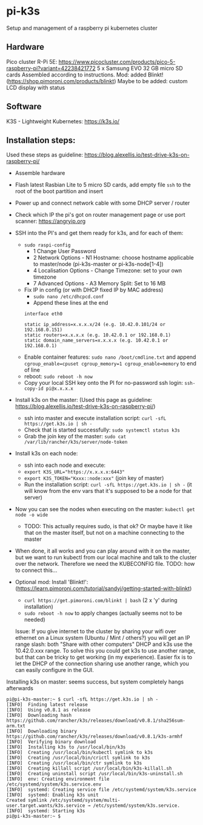 # pi-k3s
Setup and management of a raspberry pi kubernetes cluster

## Hardware
Pico cluster R-Pi 5E: https://www.picocluster.com/products/pico-5-raspberry-pi?variant=42238421772
5 x Samsung EVO 32 GB micro SD cards
Assembled according to instructions.
Mod: added Blinkt! (https://shop.pimoroni.com/products/blinkt)
Maybe to be added: custom LCD display with status

## Software
K3S - Lightweight Kubernetes: https://k3s.io/

## Installation steps:
Used these steps as guideline: https://blog.alexellis.io/test-drive-k3s-on-raspberry-pi/
* Assemble hardware
* Flash latest Rasbian Lite to 5 micro SD cards, add empty file `ssh` to the root of the boot partition and insert
* Power up and connect network cable with some DHCP server / router
* Check which IP the pi's got on router management page or use port scanner: https://angryip.org
* SSH into the PI's and get them ready for k3s, and for each of them:
  * `sudo raspi-config`
    * 1 Change User Password
    * 2 Network Options - N1 Hostname: choose hostname applicable to master/node (pi-k3s-master or pi-k3s-node[1-4])
    * 4 Localisation Options - Change Timezone: set to your own timezone
    * 7 Advanced Options - A3 Memory Split: Set to 16 MB
  * Fix IP in config (or with DHCP fixed IP by MAC address)
     * `sudo nano /etc/dhcpcd.conf`
    * Append these lines at the end
    ```
    interface eth0

    static ip_address=x.x.x.x/24 (e.g. 10.42.0.101/24 or 192.168.0.151)
    static routers=x.x.x.x (e.g. 10.42.0.1 or 192.168.0.1)
    static domain_name_servers=x.x.x.x (e.g. 10.42.0.1 or 192.168.0.1)
    ```
  * Enable container features: `sudo nano /boot/cmdline.txt` and append `cgroup_enable=cpuset cgroup_memory=1 cgroup_enable=memory` to end of line
  * reboot: `sudo reboot -h now`
  * Copy your local SSH key onto the PI for no-password ssh login: `ssh-copy-id pi@x.x.x.x`
* Install k3s on the master: (Used this page as guideline: https://blog.alexellis.io/test-drive-k3s-on-raspberry-pi/)
  * ssh into master and execute installation script: `curl -sfL https://get.k3s.io | sh -`
  * Check that is started successfully: `sudo systemctl status k3s`
  * Grab the join key of the master: `sudo cat /var/lib/rancher/k3s/server/node-token`
* Install k3s on each node:
  * ssh into each node and execute:
  * `export K3S_URL="https://x.x.x.x:6443"`
  * `export K3S_TOKEN="Kxxx::node:xxx"` (join key of master)
  * Run the installation script: `curl -sfL https://get.k3s.io | sh -` (it will know from the env vars that it's supposed to be a node for that server)
* Now you can see the nodes when executing on the master: `kubectl get node -o wide`
  * TODO: This actually requires sudo, is that ok? Or maybe have it like that on the master itself, but not on a machine connecting to the master 
* When done, it all works and you can play around with it on the master, but we want to run kubectl from our local machine and talk to the cluster over the network. Therefore we need the KUBECONFIG file. TODO: how to connect this...


* Optional mod: Install 'Blinkt!': (https://learn.pimoroni.com/tutorial/sandyj/getting-started-with-blinkt)
  * `curl https://get.pimoroni.com/blinkt | bash` (2 x 'y' during installation)
  * `sudo reboot -h now` to apply changes (actually seems not to be needed)
  
  Issue: If you give internet to the cluster by sharing your wifi over ethernet on a Linux system (Ubuntu / Mint / others?) you will get an IP range slash: both "Share with other computers" DHCP and k3s use the 10.42.0.xxx range. To solve this you could get k3s to use another range, but that can be tricky to get working (in my experience). Easier fix is to let the DHCP of the connection sharing use another range, which you can easily configure in the GUI.

Installing k3s on master: seems success, but system completely hangs afterwards
```
pi@pi-k3s-master:~ $ curl -sfL https://get.k3s.io | sh -
[INFO]  Finding latest release
[INFO]  Using v0.8.1 as release
[INFO]  Downloading hash https://github.com/rancher/k3s/releases/download/v0.8.1/sha256sum-arm.txt
[INFO]  Downloading binary https://github.com/rancher/k3s/releases/download/v0.8.1/k3s-armhf
[INFO]  Verifying binary download
[INFO]  Installing k3s to /usr/local/bin/k3s
[INFO]  Creating /usr/local/bin/kubectl symlink to k3s
[INFO]  Creating /usr/local/bin/crictl symlink to k3s
[INFO]  Creating /usr/local/bin/ctr symlink to k3s
[INFO]  Creating killall script /usr/local/bin/k3s-killall.sh
[INFO]  Creating uninstall script /usr/local/bin/k3s-uninstall.sh
[INFO]  env: Creating environment file /etc/systemd/system/k3s.service.env
[INFO]  systemd: Creating service file /etc/systemd/system/k3s.service
[INFO]  systemd: Enabling k3s unit
Created symlink /etc/systemd/system/multi-user.target.wants/k3s.service → /etc/systemd/system/k3s.service.
[INFO]  systemd: Starting k3s
pi@pi-k3s-master:~ $ 
```
